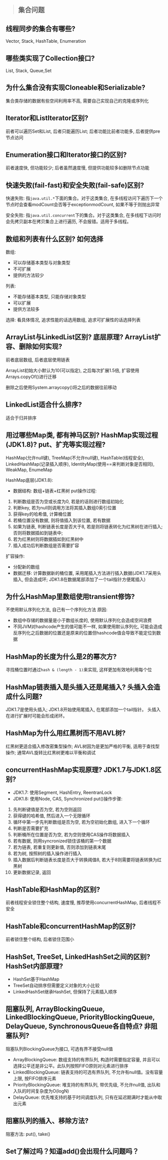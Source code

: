 > ## 集合问题

## 线程同步的集合有哪些?
Vector, Stack, HashTable, Enumeration

## 哪些类实现了Collection接口?
List, Stack, Queue,Set

## 为什么集合没有实现Cloneable和Serializable?
集合类存储的数据有些空间利用率不高, 需要自己实现自己的克隆或序列化

## Iterator和ListIterator区别? 
前者可以遍历Set和List, 后者只能遍历List;
后者功能比前者功能多, 后者提供pre节点访问

## Enumeration接口和Iterator接口的区别?
前者速度快, 但功能较少; 后者虽然速度慢, 但提供功能较多如删除节点功能

## 快速失败(fail-fast)和安全失败(fail-safe)区别? 
快速失败: 
指`java.util.*`下面的集合。对于这类集合, 在多线程访问下遍历下一个节点时会查看modCount会否等于exceptionmodCount, 如果不等于则抛出异常

安全失败: 
指`java.util.concurrent`下的集合。对于这类集合, 在多线程下访问时会先拷贝副本在拷贝集合上进行遍历, 不会报错。适用于多线程。

## 数组和列表有什么区别? 如何选择
数组: 
- 可以存储基本类型与对象类型
- 不可扩展
- 提供的方法较少

列表: 
- 不能存储基本类型, 只能存储对象类型
- 可以扩展
- 提供方法较多

选择: 看具体情况, 追求性能的话选用数组, 追求可扩展性的话选择列表

## ArrayList与LinkedList区别? 底层原理? ArrayList扩容、删除如何实现?
前者底层数组, 后者底层使用链表

ArrayList初始大小默认为10(可以指定),  之后每次扩展1.5倍, 扩容使用Arrays.copyOf()进行迁移

删除之后使用System.arraycopy()将之后的数据往前移动

## LinkedList适合什么排序?
适合于归并排序

## 用过哪些Map类, 都有神马区别? HashMap实现过程(JDK1.8)? put、扩充等实现过程? 
HashMap(允许null键), TreeMap(不允许null键), HashTable(线程安全), LinkedHashMap(记录插入顺序), IdentityMap(使用==来判断对象是否相同), WeakMap, EnumeMap

HashMap底层(JDK1.8):
- 数据结构: 数组+链表+红黑树
put操作过程: 
1. 判断数组是否为空或长度为0, 若是的话则进行数组初始化
2. 判断key, 若为null则调用方法将其插入数组0索引位置
3. 获得key的哈希值, 计算桶位置
4. 若桶位置没有数据, 则将值插入到该位置, 若有数据
5. 如果为链表, 判断链表长度是否大于8, 若是则将链表转化为红黑树在进行插入; 否则将数据插如到链表中; 
6. 若为红黑树则将数据插如到红黑树中
7. 插入成功后判断数组是否需要扩容

扩容操作: 
- 分配新的数组
- 数据迁移: 计算数据新的桶位置, 采用尾插入方法进行插入数据(JDK1.7采用头插入, 但会造成环; JDK1.8在数据尾部添加了一个tail指针方便尾插入)


## 为什么HashMap里数组使用transient修饰?
不使用默认序列化方法, 自己有一个序列化方法
原因: 
- 数组中存储的数据量是小于数组长度的, 使用默认序列化会造成空间浪费
- 不同JVM对hashcode产生的值可能不一样, 如果使用默认序列化, 可能会造成反序列化之后数据的位置还是原来的位置但hashcode值会导致不能定位到数据

## HashMap的长度为什么是2的幂次方?
寻找桶位置时通过`hash & (length - 1)`来实现, 这样更加有效地利用每个位

## HashMap链表插入是头插入还是尾插入? 头插入会造成什么问题? 
JDK1.7是使用头插入; JDK1.8开始使用尾插入, 在尾部添加一个tail指针。
头插入在进行扩展时可能会形成闭环。

## HashMap为什么用红黑树而不用AVL树?
红黑树更适合插入修改密集型操作; AVL树因为是更加严格的平衡, 适用于查找型操作; 通常AVL旋转比红黑树更难以平衡和调试

## concurrentHashMap实现原理? JDK1.7与JDK1.8区别?
- JDK1.7: 使用Segment, HashEntry, ReentranLock
- JDK1.8: 使用Node, CAS, Synchronized
put()操作步骤: 
1. 先判断键值是否为空, 若为空则返回
2. 获得键的哈希值, 然后进入一个无限循环
3. 循环中第一步先判断数组是否为空, 若为空初始化数组, 进入下一个循环
4. 判断是否需要扩充
5. 判断桶所在位置是否为空, 若为空则使用CAS操作将数据插入
6. 若有数据, 则用syncronized锁住该桶的第一个数据
7. 若为链表, 若重复则更新值, 否则添加到链表末尾
8. 若为树, 按照树的插入操作进行插入
9. 插入数据后判断链表长度是否大于转换阈值8, 若大于8则需要将链表转换为红黑树
10. 更新数据记录, 返回

## HashTable和HashMap的区别?
前者线程安全锁住整个结构, 速度慢, 推荐使用concurrentHashMap, 后者线程不安全

## HashTable和concurrentHashMap的区别?
前者锁住整个结构, 后者锁住范围小

## HashSet, TreeSet, LinkedHashSet之间的区别? HashSet内部原理?
- HashSet基于HashMap
- TreeSet自动排序但需要定义对象的大小比较
- LinkedHashSet继承HashSet, 但保持了元素插入顺序

## 阻塞队列, ArrayBlockingQueue, LinkedBlockingQueue, PriorityBlockingQueue, DelayQueue, SynchronousQueue各自特点? 非阻塞队列? 
阻塞队列BlockingQueue为接口, 可选有界不接受null值
- ArrayBlockingQueue: 数组支持的有界队列, 构造时需要指定容量, 并且可以选择公平还是非公平。此队列按照FIFO原则对元素进行排序
- LinkedBlockingQueue: 链表支持的可选有界队列, 不允许有null值。没有容量上限, 按FIFO排序元素
- PriorityBlockingQueue: 堆支持的有界队列, 带优先级, 不允许null值, 出队和入队的时间复杂度为O(logN)
- DelayQueue: 优先堆支持的基于时间调度队列, 只有在延迟期满时才能从中取出元素

## 阻塞队列的插入、移除方法?
阻塞方法: put(), take()

## Set了解过吗？知道add()会出现什么问题吗？